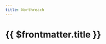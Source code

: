 ```yaml
---
title: Northreach
---
```

# {{ $frontmatter.title }}

<ImageLink path="maps/" :name="$frontmatter.title" :alt="$frontmatter.title + ' Map'" />

